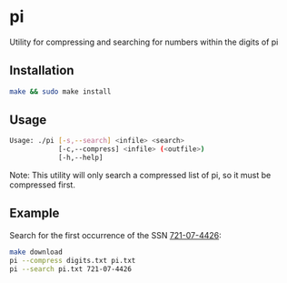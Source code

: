 # pi

Utility for compressing and searching for numbers within the digits of pi

## Installation

```bash
make && sudo make install
```

## Usage

```bash
Usage: ./pi [-s,--search] <infile> <search>
            [-c,--compress] <infile> (<outfile>)
            [-h,--help]
```

Note: This utility will only search a compressed list of pi, so it must be compressed first.

## Example

Search for the first occurrence of the SSN [721-07-4426](https://upload.wikimedia.org/wikipedia/commons/thumb/0/03/PD_social_security_card.png/640px-PD_social_security_card.png):

```bash
make download
pi --compress digits.txt pi.txt
pi --search pi.txt 721-07-4426
```
